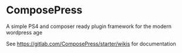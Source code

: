 # ComposePress
A simple PS4 and composer ready plugin framework for the modern wordpress age

See https://gitlab.com/ComposePress/starter/wikis for documentation
